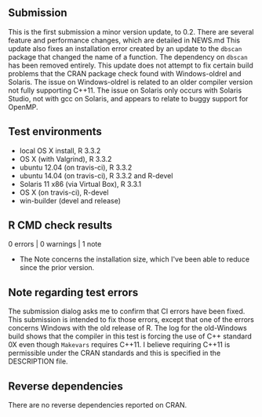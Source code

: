 ## Submission 
 
This is the first submission a minor version update, to 0.2. 
There are several feature and performance changes, which are detailed in NEWS.md
This update also fixes an installation error created by an update to the `dbscan` package that changed the name of a function. The dependency on `dbscan` has been removed entirely. 
This update does not attempt to fix certain build problems that the CRAN package check found with Windows-oldrel and Solaris. The issue on Windows-oldrel is related to an older compiler version not fully supporting C++11. The issue on Solaris only occurs with Solaris Studio, not with gcc on Solaris, and appears to relate to buggy support for OpenMP. 
 
## Test environments 
* local OS X install, R 3.3.2 
* OS X (with Valgrind), R 3.3.2 
* ubuntu 12.04 (on travis-ci), R 3.3.2 
* ubuntu 14.04 (on travis-ci), R 3.3.2 and R-devel 
* Solaris 11 x86 (via Virtual Box), R 3.3.1 
* OS X (on travis-ci), R-devel 
* win-builder (devel and release) 
 
## R CMD check results 
 
0 errors | 0 warnings | 1 note 
 
* The Note concerns the installation size, which I've been able to reduce since the prior version. 
 
## Note regarding test errors 
 
The submission dialog asks me to confirm that CI errors have been fixed. This submission is intended to fix those errors, except that one of the errors concerns Windows with the old release of R. The log for the old-Windows build shows that the compiler in this test is forcing the use of C++ standard 0X even though `Makevars` requires C++11. I believe requiring C++11 is permissible under the CRAN standards and this is specified in the DESCRIPTION file. 
 
## Reverse dependencies 
 
There are no reverse dependencies reported on CRAN. 